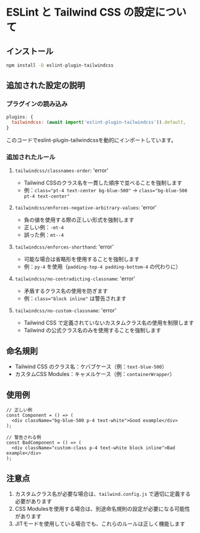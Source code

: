 # ESLint と Tailwind CSS の設定について

## インストール

```bash
npm install -D eslint-plugin-tailwindcss
```

## 追加された設定の説明

### プラグインの読み込み

```javascript
plugins: {
  tailwindcss: (await import('eslint-plugin-tailwindcss')).default,
}
```

このコードでeslint-plugin-tailwindcssを動的にインポートしています。

### 追加されたルール

1. `tailwindcss/classnames-order`: 'error'

   - Tailwind CSSのクラス名を一貫した順序で並べることを強制します
   - 例：`class="pt-4 text-center bg-blue-500"` → `class="bg-blue-500 pt-4 text-center"`

2. `tailwindcss/enforces-negative-arbitrary-values`: 'error'

   - 負の値を使用する際の正しい形式を強制します
   - 正しい例：`-mt-4`
   - 誤った例：`mt--4`

3. `tailwindcss/enforces-shorthand`: 'error'

   - 可能な場合は省略形を使用することを強制します
   - 例：`py-4` を使用（`padding-top-4 padding-bottom-4` の代わりに）

4. `tailwindcss/no-contradicting-classname`: 'error'

   - 矛盾するクラス名の使用を防ぎます
   - 例：`class="block inline"` は警告されます

5. `tailwindcss/no-custom-classname`: 'error'
   - Tailwind CSS で定義されていないカスタムクラス名の使用を制限します
   - Tailwind の公式クラス名のみを使用することを強制します

## 命名規則

- Tailwind CSS のクラス名：ケバブケース（例：`text-blue-500`）
- カスタムCSS Modules：キャメルケース（例：`containerWrapper`）

## 使用例

```tsx
// 正しい例
const Component = () => (
  <div className="bg-blue-500 p-4 text-white">Good example</div>
);

// 警告される例
const BadComponent = () => (
  <div className="custom-class p-4 text-white block inline">Bad example</div>
);
```

## 注意点

1. カスタムクラス名が必要な場合は、`tailwind.config.js` で適切に定義する必要があります
2. CSS Modulesを使用する場合は、別途命名規則の設定が必要になる可能性があります
3. JITモードを使用している場合でも、これらのルールは正しく機能します
